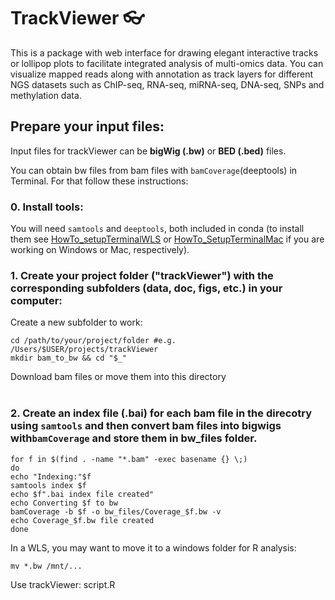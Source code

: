 # TrackViewer :eyeglasses:
This is a package with web interface for drawing elegant interactive tracks or lollipop plots to facilitate integrated analysis of multi-omics data. You can visualize mapped reads along with annotation as track layers for different NGS datasets such as ChIP-seq, RNA-seq, miRNA-seq, DNA-seq, SNPs and methylation data.
<br/>

## Prepare your input files:
Input files for trackViewer can be **bigWig (.bw)** or **BED (.bed)** files.

You can obtain bw files from bam files with `bamCoverage`(deeptools) in Terminal. For that follow these instructions:
<br/>

### 0. Install tools:
You will need `samtools` and `deeptools`, both included in conda (to install them see [HowTo_setupTerminalWLS](https://github.com/patriciasolesanchez/PSlab/blob/master/HowTo's/HowTo_SetupTerminalWLS.md) or [HowTo_SetupTerminalMac](https://github.com/patriciasolesanchez/PSlab/blob/master/HowTo's/HowTo_SetupTerminalMac.md) if you are working on Windows or Mac, respectively).


### 1. Create your project folder ("trackViewer") with the corresponding subfolders (data, doc, figs, etc.) in your computer:

Create a new subfolder to work:
````
cd /path/to/your/project/folder #e.g. /Users/$USER/projects/trackViewer
mkdir bam_to_bw && cd "$_"
````

Download bam files or move them into this directory  
<br/>

### 2. Create an index file (.bai) for each bam file in the direcotry using `samtools` and then convert bam files into bigwigs with`bamCoverage` and store them in bw_files folder.

````
for f in $(find . -name "*.bam" -exec basename {} \;)
do
echo "Indexing:"$f
samtools index $f
echo $f".bai index file created"
echo Converting $f to bw
bamCoverage -b $f -o bw_files/Coverage_$f.bw -v
echo Coverage_$f.bw file created
done
````

In a WLS, you may want to move it to a windows folder for R analysis:
````
mv *.bw /mnt/...
````


Use trackViewer: script.R
